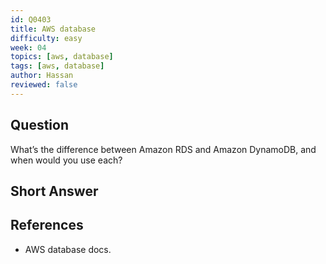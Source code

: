 ```yaml
---
id: Q0403
title: AWS database
difficulty: easy
week: 04
topics: [aws, database]
tags: [aws, database]
author: Hassan
reviewed: false
---
```


## Question
What’s the difference between Amazon RDS and Amazon DynamoDB, and when would you use each?

## Short Answer


## References
- AWS database docs.
